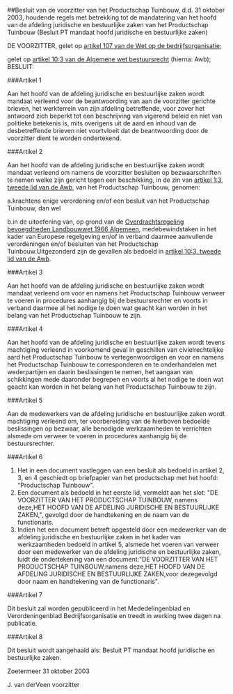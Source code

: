 <meta http-equiv='Content-Type' content='text/html; charset=utf-8' />

##Besluit van de voorzitter van het Productschap Tuinbouw, d.d. 31 oktober 2003, houdende regels met betrekking tot de mandatering van het hoofd van de afdeling juridische en bestuurlijke zaken van het Productschap Tuinbouw (Besluit PT mandaat hoofd juridische en bestuurlijke zaken)

DE VOORZITTER,
gelet op [artikel 107 van de Wet op de bedrijfsorganisatie](../../../../../../../../../../wet/wet/op/de/bedrijfsorganisatie/BWBR0002058/README.md);

gelet op [artikel 10:3 van de Algemene wet bestuursrecht](../../../../../../../../../../wet/algemene/wet/bestuursrecht/BWBR0005537/README.md) (hierna: Awb);
BESLUIT:

###Artikel 1 

Aan het hoofd van de afdeling juridische en bestuurlijke zaken wordt mandaat verleend voor de beantwoording van aan de voorzitter gerichte brieven, het werkterrein van zijn afdeling betreffende, voor zover het antwoord zich beperkt tot een beschrijving van vigerend beleid en niet van politieke betekenis is, mits overigens uit de aard en inhoud van de desbetreffende brieven niet voortvloeit dat de beantwoording door de voorzitter dient te worden ondertekend.

###Artikel 2 

Aan het hoofd van de afdeling juridische en bestuurlijke zaken wordt mandaat verleend om namens de voorzitter besluiten op bezwaarschriften te nemen welke zijn gericht tegen een beschikking, in de zin van [artikel 1:3, tweede lid van de Awb](../../../../../../../../../../wet/algemene/wet/bestuursrecht/BWBR0005537/README.md), van het Productschap Tuinbouw, genomen:

a.krachtens enige verordening en/of een besluit van het Productschap Tuinbouw, dan wel

b.in de uitoefening van, op grond van de [Overdrachtsregeling bevoegdheden Landbouwwet 1966 Algemeen](../../../../../../../../../../ministeriele-regeling/overdrachtsregeling/bevoegdheden/landbouwwet/1966/algemeen/BWBR0002543/README.md), medebewindstaken in het kader van Europese regelgeving en/of in verband daarmee aanvullende verordeningen en/of besluiten van het Productschap Tuinbouw.Uitgezonderd zijn de gevallen als bedoeld in [artikel 10:3, tweede lid van de Awb](../../../../../../../../../../wet/algemene/wet/bestuursrecht/BWBR0005537/README.md).

###Artikel 3 

Aan het hoofd van de afdeling juridische en bestuurlijke zaken wordt mandaat verleend om voor en namens het Productschap Tuinbouw verweer te voeren in procedures aanhangig bij de bestuursrechter en voorts in verband daarmee al het nodige te doen wat geacht kan worden in het belang van het Productschap Tuinbouw te zijn.

###Artikel 4 

Aan het hoofd van de afdeling juridische en bestuurlijke zaken wordt tevens machtiging verleend in voorkomend geval in geschillen van civielrechtelijke aard het Productschap Tuinbouw te vertegenwoordigen en voor en namens het Productschap Tuinbouw te corresponderen en te onderhandelen met wederpartijen en daarin beslissingen te nemen, het aangaan van schikkingen mede daaronder begrepen en voorts al het nodige te doen wat geacht kan worden in het belang van het Productschap Tuinbouw te zijn.

###Artikel 5 

Aan de medewerkers van de afdeling juridische en bestuurlijke zaken wordt machtiging verleend om, ter voorbereiding van de hierboven bedoelde beslissingen op bezwaar, alle benodigde werkzaamheden te verrichten alsmede om verweer te voeren in procedures aanhangig bij de bestuursrechter.

###Artikel 6 

1. Het in een document vastleggen van een besluit als bedoeld in artikel 2, 3, en 4 geschiedt op briefpapier van het productschap met het hoofd: “Productschap Tuinbouw".
2. Een document als bedoeld in het eerste lid, vermeldt aan het slot: "DE VOORZITTER VAN HET PRODUCTSCHAP TUINBOUW, namens deze,HET HOOFD VAN DE AFDELING JURIDISCHE EN BESTUURLIJKE ZAKEN,", gevolgd door de handtekening en de naam van de functionaris.
3. Indien het een document betreft opgesteld door een medewerker van de afdeling juridische en bestuurlijke zaken in het kader van werkzaamheden bedoeld in artikel 5, alsmede het voeren van verweer door een medewerker van de afdeling juridische en bestuurlijke zaken, luidt de ondertekening van een document:"DE VOORZITTER VAN HET PRODUCTSCHAP TUINBOUW,namens deze,HET HOOFD VAN DE AFDELING JURIDISCHE EN BESTUURLIJKE ZAKEN,voor dezegevolgd door naam en handtekening van de functionaris".

###Artikel 7 

Dit besluit zal worden gepubliceerd in het Mededelingenblad en Verordeningenblad Bedrijfsorganisatie en treedt in werking twee dagen na publicatie.

###Artikel 8 

Dit besluit wordt aangehaald als: Besluit PT mandaat hoofd juridische en bestuurlijke zaken.

Zoetermeer
31 oktober 2003

J. van derVeen
voorzitter
